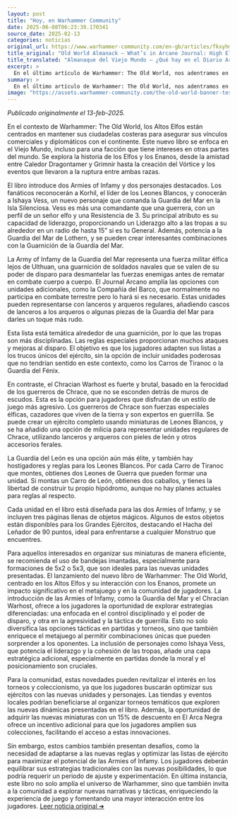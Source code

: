 ```yaml
---
layout: post
title: "Hoy, en Warhammer Community"
date: 2025-06-08T06:23:39.170341
source_date: 2025-02-13
categories: noticias
original_url: https://www.warhammer-community.com/en-gb/articles/fkxyhmsz/old-world-almanack-whats-in-arcane-journal-high-elf-realms/
title_original: "Old World Almanack – What’s in Arcane Journal: High Elf Realms? - Warhammer Community"
title_translated: "Almanaque del Viejo Mundo – ¿Qué hay en el Diario Arcano: Reinos de los Altos Elfos? - Comunidad Warhammer"
excerpt: >
  En el último artículo de Warhammer: The Old World, nos adentramos en los Reinos de los Altos Elfos y su papel crucial durante este periodo. Descubrimos cómo estas majestuosas criaturas mantienen sus fortalezas costeras para asegurar sus vínculos comerciales y diplomáticos con el continente. A través de entrevistas con el equipo de desarrollo, exploramos las estrategias que utilizan en el campo de batalla, destacando personajes icónicos como Korhil y nuevos líderes como Ishaya Vess. Este avance promete sumergir a los fanáticos en una narrativa rica y detallada, donde la tradición y la estrategia se entrelazan para ofrecer una experiencia de juego única.
summary: >
  En el último artículo de Warhammer: The Old World, nos adentramos en los Reinos de los Altos Elfos y su papel crucial durante este periodo. Descubrimos cómo estas majestuosas criaturas mantienen sus fortalezas costeras para asegurar sus vínculos comerciales y diplomáticos con el continente. A través de entrevistas con el equipo de desarrollo, exploramos las estrategias que utilizan en el campo de batalla, destacando personajes icónicos como Korhil y nuevos líderes como Ishaya Vess. Este avance promete sumergir a los fanáticos en una narrativa rica y detallada, donde la tradición y la estrategia se entrelazan para ofrecer una experiencia de juego única.
image: "https://assets.warhammer-community.com/the-old-world-banner-test.jpg"
---
```


*Publicado originalmente el 13-feb-2025.*

En el contexto de Warhammer: The Old World, los Altos Elfos están centrados en mantener sus ciudadelas costeras para asegurar sus vínculos comerciales y diplomáticos con el continente. Este nuevo libro se enfoca en el Viejo Mundo, incluso para una facción que tiene intereses en otras partes del mundo. Se explora la historia de los Elfos y los Enanos, desde la amistad entre Caledor Dragontamer y Grimnir hasta la creación del Vórtice y los eventos que llevaron a la ruptura entre ambas razas.

El libro introduce dos Armies of Infamy y dos personajes destacados. Los fanáticos reconocerán a Korhil, el líder de los Leones Blancos, y conocerán a Ishaya Vess, un nuevo personaje que comanda la Guardia del Mar en la Isla Silenciosa. Vess es más una comandante que una guerrera, con un perfil de un señor elfo y una Resistencia de 3. Su principal atributo es su capacidad de liderazgo, proporcionando un Liderazgo alto a las tropas a su alrededor en un radio de hasta 15” si es tu General. Además, potencia a la Guardia del Mar de Lothern, y se pueden crear interesantes combinaciones con la Guarnición de la Guardia del Mar.

La Army of Infamy de la Guardia del Mar representa una fuerza militar élfica lejos de Ulthuan, una guarnición de soldados navales que se valen de su poder de disparo para desmantelar las fuerzas enemigas antes de rematar en combate cuerpo a cuerpo. El Journal Arcano amplía las opciones con unidades adicionales, como la Compañía del Barco, que normalmente no participa en combate terrestre pero lo hará si es necesario. Estas unidades pueden representarse con lanceros y arqueros regulares, añadiendo cascos de lanceros a los arqueros o algunas piezas de la Guardia del Mar para darles un toque más rudo.

Esta lista está temática alrededor de una guarnición, por lo que las tropas son más disciplinadas. Las reglas especiales proporcionan muchos ataques y mejoras al disparo. El objetivo es que los jugadores adapten sus listas a los trucos únicos del ejército, sin la opción de incluir unidades poderosas que no tendrían sentido en este contexto, como los Carros de Tiranoc o la Guardia del Fénix.

En contraste, el Chracian Warhost es fuerte y brutal, basado en la ferocidad de los guerreros de Chrace, que no se esconden detrás de muros de escudos. Esta es la opción para jugadores que disfrutan de un estilo de juego más agresivo. Los guerreros de Chrace son fuerzas especiales élficas, cazadores que viven de la tierra y son expertos en guerrilla. Se puede crear un ejército completo usando miniaturas de Leones Blancos, y se ha añadido una opción de milicia para representar unidades regulares de Chrace, utilizando lanceros y arqueros con pieles de león y otros accesorios ferales.

La Guardia del León es una opción aún más élite, y también hay hostigadores y reglas para los Leones Blancos. Por cada Carro de Tiranoc que montes, obtienes dos Leones de Guerra que pueden formar una unidad. Si montas un Carro de León, obtienes dos caballos, y tienes la libertad de construir tu propio hipódromo, aunque no hay planes actuales para reglas al respecto.

Cada unidad en el libro está diseñada para las dos Armies of Infamy, y se incluyen tres páginas llenas de objetos mágicos. Algunos de estos objetos están disponibles para los Grandes Ejércitos, destacando el Hacha del Leñador de 90 puntos, ideal para enfrentarse a cualquier Monstruo que encuentres.

Para aquellos interesados en organizar sus miniaturas de manera eficiente, se recomienda el uso de bandejas imantadas, especialmente para formaciones de 5x2 o 5x3, que son ideales para las nuevas unidades presentadas.
El lanzamiento del nuevo libro de Warhammer: The Old World, centrado en los Altos Elfos y su interacción con los Enanos, promete un impacto significativo en el metajuego y en la comunidad de jugadores. La introducción de las Armies of Infamy, como la Guardia del Mar y el Chracian Warhost, ofrece a los jugadores la oportunidad de explorar estrategias diferenciadas: una enfocada en el control disciplinado y el poder de disparo, y otra en la agresividad y la táctica de guerrilla. Esto no solo diversifica las opciones tácticas en partidas y torneos, sino que también enriquece el metajuego al permitir combinaciones únicas que pueden sorprender a los oponentes. La inclusión de personajes como Ishaya Vess, que potencia el liderazgo y la cohesión de las tropas, añade una capa estratégica adicional, especialmente en partidas donde la moral y el posicionamiento son cruciales.

Para la comunidad, estas novedades pueden revitalizar el interés en los torneos y coleccionismo, ya que los jugadores buscarán optimizar sus ejércitos con las nuevas unidades y personajes. Las tiendas y eventos locales podrían beneficiarse al organizar torneos temáticos que exploren las nuevas dinámicas presentadas en el libro. Además, la oportunidad de adquirir las nuevas miniaturas con un 15% de descuento en El Arca Negra ofrece un incentivo adicional para que los jugadores amplíen sus colecciones, facilitando el acceso a estas innovaciones.

Sin embargo, estos cambios también presentan desafíos, como la necesidad de adaptarse a las nuevas reglas y optimizar las listas de ejército para maximizar el potencial de las Armies of Infamy. Los jugadores deberán equilibrar sus estrategias tradicionales con las nuevas posibilidades, lo que podría requerir un periodo de ajuste y experimentación. En última instancia, este libro no solo amplía el universo de Warhammer, sino que también invita a la comunidad a explorar nuevas narrativas y tácticas, enriqueciendo la experiencia de juego y fomentando una mayor interacción entre los jugadores.
[Leer noticia original ➜](https://www.warhammer-community.com/en-gb/articles/fkxyhmsz/old-world-almanack-whats-in-arcane-journal-high-elf-realms/)
